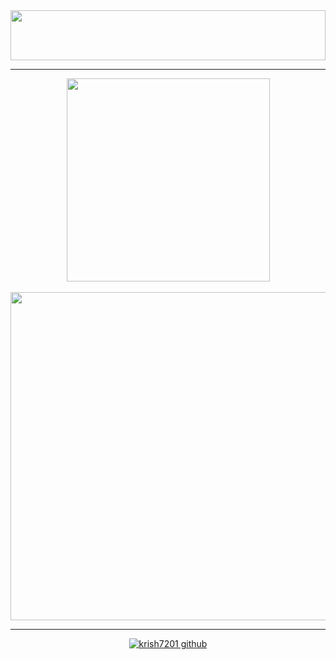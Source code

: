<div align="center"><a color="white" href="https://www.youtube.com/watch?v=FQSEhHh8WQc"><img src="https://github.com/krish7201/krish7201/blob/main/title.svg" height="80px" width="100%"></img></a></div>
<hr>
<div align=center><!--This guy did an amazing job making these widgets--><!--https://github.com/anuraghazra/github-readme-stats--><a href="https://github.com/krish7201?tab=repositories"><img width=325 align="center" src="https://github-readme-stats.vercel.app/api/top-langs/?username=krish7201&title_color=ffffff&text_color=ffffff&icon_color=61dafb&bg_color=25282a&langs_count=8&layout=compact&border_color=61dafb&hide_border=true"/><br></a></div>
<br>
<div align=center><a href="https://github.com/krish7201?tab=repositories"><img width=525 align="center" src="https://github-readme-stats.vercel.app/api?username=krish7201&bg_color=25282a&title_color=fff&text_color=fff&border_color=25282a&show_icons=true&icon_color=fff"/><br></a></div>
<hr>
<div align="center"><a align="center" href="https://visitor-badge.glitch.me"> <img alt="krish7201 github" src="https://visitor-badge.glitch.me/badge?page_id=krish7201.visitor-badge&left_color=white&right_color=white&left_text=FELLAS!"></a></div>
